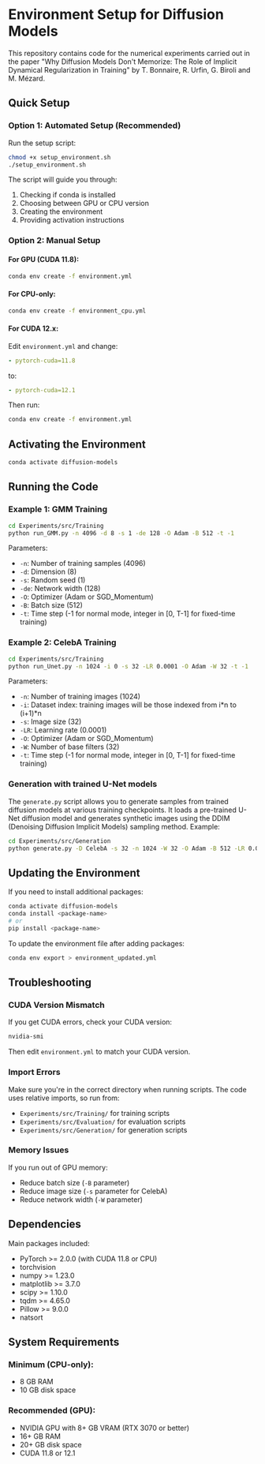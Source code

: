 # Environment Setup for Diffusion Models

This repository contains code for the numerical experiments carried out in the paper "Why Diffusion Models Don't Memorize: The Role of Implicit Dynamical Regularization in Training" by T. Bonnaire, R. Urfin, G. Biroli and M. Mézard.

## Quick Setup

### Option 1: Automated Setup (Recommended)

Run the setup script:

```bash
chmod +x setup_environment.sh
./setup_environment.sh
```

The script will guide you through:
1. Checking if conda is installed
2. Choosing between GPU or CPU version
3. Creating the environment
4. Providing activation instructions

### Option 2: Manual Setup

#### For GPU (CUDA 11.8):
```bash
conda env create -f environment.yml
```

#### For CPU-only:
```bash
conda env create -f environment_cpu.yml
```

#### For CUDA 12.x:
Edit `environment.yml` and change:
```yaml
- pytorch-cuda=11.8
```
to:
```yaml
- pytorch-cuda=12.1
```
Then run:
```bash
conda env create -f environment.yml
```

## Activating the Environment

```bash
conda activate diffusion-models
```

## Running the Code

### Example 1: GMM Training
```bash
cd Experiments/src/Training
python run_GMM.py -n 4096 -d 8 -s 1 -de 128 -O Adam -B 512 -t -1
```

Parameters:
- `-n`: Number of training samples (4096)
- `-d`: Dimension (8)
- `-s`: Random seed (1)
- `-de`: Network width (128)
- `-O`: Optimizer (Adam or SGD_Momentum)
- `-B`: Batch size (512)
- `-t`: Time step (-1 for normal mode, integer in [0, T-1] for fixed-time training)

### Example 2: CelebA Training
```bash
cd Experiments/src/Training
python run_Unet.py -n 1024 -i 0 -s 32 -LR 0.0001 -O Adam -W 32 -t -1
```

Parameters:
- `-n`: Number of training images (1024)
- `-i`: Dataset index: training images will be those indexed from i*n to (i+1)*n
- `-s`: Image size (32)
- `-LR`: Learning rate (0.0001)
- `-O`: Optimizer (Adam or SGD_Momentum)
- `-W`: Number of base filters (32)
- `-t`: Time step (-1 for normal mode, integer in [0, T-1] for fixed-time training)

### Generation with trained U-Net models

The `generate.py` script allows you to generate samples from trained diffusion models at various training checkpoints. It loads a pre-trained U-Net diffusion model and generates synthetic images using the DDIM (Denoising Diffusion Implicit Models) sampling method.
Example:
```bash
cd Experiments/src/Generation
python generate.py -D CelebA -s 32 -n 1024 -W 32 -O Adam -B 512 -LR 0.0001 -i 0 -Ns 100 --device cuda:0
```



## Updating the Environment

If you need to install additional packages:

```bash
conda activate diffusion-models
conda install <package-name>
# or
pip install <package-name>
```

To update the environment file after adding packages:

```bash
conda env export > environment_updated.yml
```

## Troubleshooting

### CUDA Version Mismatch
If you get CUDA errors, check your CUDA version:
```bash
nvidia-smi
```
Then edit `environment.yml` to match your CUDA version.

### Import Errors
Make sure you're in the correct directory when running scripts. The code uses relative imports, so run from:
- `Experiments/src/Training/` for training scripts
- `Experiments/src/Evaluation/` for evaluation scripts
- `Experiments/src/Generation/` for generation scripts

### Memory Issues
If you run out of GPU memory:
- Reduce batch size (`-B` parameter)
- Reduce image size (`-s` parameter for CelebA)
- Reduce network width (`-W` parameter)

## Dependencies

Main packages included:
- PyTorch >= 2.0.0 (with CUDA 11.8 or CPU)
- torchvision
- numpy >= 1.23.0
- matplotlib >= 3.7.0
- scipy >= 1.10.0
- tqdm >= 4.65.0
- Pillow >= 9.0.0
- natsort

## System Requirements

### Minimum (CPU-only):
- 8 GB RAM
- 10 GB disk space

### Recommended (GPU):
- NVIDIA GPU with 8+ GB VRAM (RTX 3070 or better)
- 16+ GB RAM
- 20+ GB disk space
- CUDA 11.8 or 12.1
